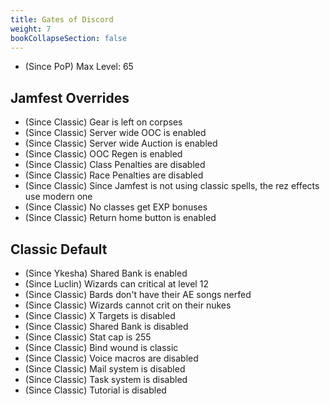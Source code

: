 ```yaml
---
title: Gates of Discord
weight: 7
bookCollapseSection: false
---
```

- (Since PoP) Max Level: 65

## Jamfest Overrides

- (Since Classic) Gear is left on corpses
- (Since Classic) Server wide OOC is enabled
- (Since Classic) Server wide Auction is enabled
- (Since Classic) OOC Regen is enabled
- (Since Classic) Class Penalties are disabled
- (Since Classic) Race Penalties are disabled
- (Since Classic) Since Jamfest is not using classic spells, the rez effects use modern one
- (Since Classic) No classes get EXP bonuses
- (Since Classic) Return home button is enabled

## Classic Default

- (Since Ykesha) Shared Bank is enabled
- (Since Luclin) Wizards can critical at level 12
- (Since Classic) Bards don't have their AE songs nerfed
- (Since Classic) Wizards cannot crit on their nukes
- (Since Classic) X Targets is disabled
- (Since Classic) Shared Bank is disabled
- (Since Classic) Stat cap is 255
- (Since Classic) Bind wound is classic
- (Since Classic) Voice macros are disabled
- (Since Classic) Mail system is disabled
- (Since Classic) Task system is disabled
- (Since Classic) Tutorial is disabled